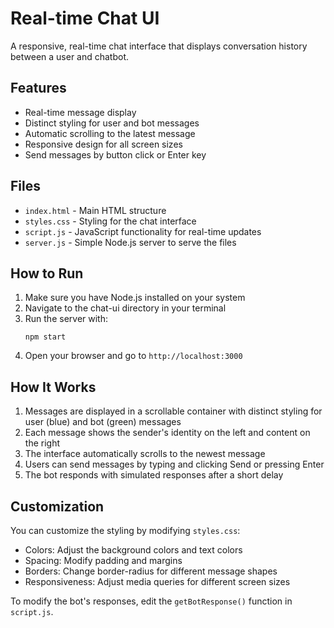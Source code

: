# Real-time Chat UI

A responsive, real-time chat interface that displays conversation history between a user and chatbot.

## Features

- Real-time message display
- Distinct styling for user and bot messages
- Automatic scrolling to the latest message
- Responsive design for all screen sizes
- Send messages by button click or Enter key

## Files

- `index.html` - Main HTML structure
- `styles.css` - Styling for the chat interface
- `script.js` - JavaScript functionality for real-time updates
- `server.js` - Simple Node.js server to serve the files

## How to Run

1. Make sure you have Node.js installed on your system
2. Navigate to the chat-ui directory in your terminal
3. Run the server with:
   ```
   npm start
   ```
4. Open your browser and go to `http://localhost:3000`

## How It Works

1. Messages are displayed in a scrollable container with distinct styling for user (blue) and bot (green) messages
2. Each message shows the sender's identity on the left and content on the right
3. The interface automatically scrolls to the newest message
4. Users can send messages by typing and clicking Send or pressing Enter
5. The bot responds with simulated responses after a short delay

## Customization

You can customize the styling by modifying `styles.css`:
- Colors: Adjust the background colors and text colors
- Spacing: Modify padding and margins
- Borders: Change border-radius for different message shapes
- Responsiveness: Adjust media queries for different screen sizes

To modify the bot's responses, edit the `getBotResponse()` function in `script.js`.